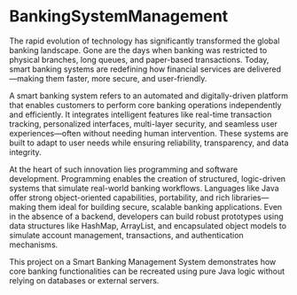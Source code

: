 # BankingSystemManagement
The rapid evolution of technology has significantly transformed the global banking landscape. Gone are the days when banking was restricted to physical branches, long queues, and paper-based transactions. Today, smart banking systems are redefining how financial services are delivered—making them faster, more secure, and user-friendly.

A smart banking system refers to an automated and digitally-driven platform that enables customers to perform core banking operations independently and efficiently. It integrates intelligent features like real-time transaction tracking, personalized interfaces, multi-layer security, and seamless user experiences—often without needing human intervention. These systems are built to adapt to user needs while ensuring reliability, transparency, and data integrity.

At the heart of such innovation lies programming and software development. Programming enables the creation of structured, logic-driven systems that simulate real-world banking workflows. Languages like Java offer strong object-oriented capabilities, portability, and rich libraries—making them ideal for building secure, scalable banking applications. Even in the absence of a backend, developers can build robust prototypes using data structures like HashMap, ArrayList, and encapsulated object models to simulate account management, transactions, and authentication mechanisms.

This project on a Smart Banking Management System demonstrates how core banking functionalities can be recreated using pure Java logic without relying on databases or external servers. 
